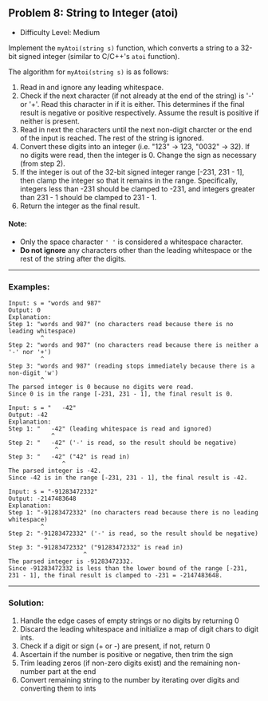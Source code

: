 ## Problem 8: String to Integer (atoi)
- Difficulty Level: Medium 

Implement the `myAtoi(string s)` function, which converts a string to a 32-bit signed integer (similar to C/C++'s `atoi` function).

The algorithm for `myAtoi(string s)` is as follows:
1. Read in and ignore any leading whitespace. 
2. Check if the next character (if not already at the end of the string) is '-' or '+'. Read this character in if it is either. This determines if the final result is negative or positive respectively. Assume the result is positive if neither is present.
3. Read in next the characters until the next non-digit charcter or the end of the input is reached. The rest of the string is ignored.
4. Convert these digits into an integer (i.e. "123" -> 123, "0032" -> 32). If no digits were read, then the integer is 0. Change the sign as necessary (from step 2).
5. If the integer is out of the 32-bit signed integer range [-231, 231 - 1], then clamp the integer so that it remains in the range. Specifically, integers less than -231 should be clamped to -231, and integers greater than 231 - 1 should be clamped to 231 - 1.
6. Return the integer as the final result.

#### Note:
- Only the space character `' '` is considered a whitespace character.
- **Do not ignore** any characters other than the leading whitespace or the rest of the string after the digits.

---
### Examples:
```
Input: s = "words and 987"
Output: 0
Explanation:
Step 1: "words and 987" (no characters read because there is no leading whitespace)
         ^
Step 2: "words and 987" (no characters read because there is neither a '-' nor '+')
         ^
Step 3: "words and 987" (reading stops immediately because there is a non-digit 'w')
         ^
The parsed integer is 0 because no digits were read.
Since 0 is in the range [-231, 231 - 1], the final result is 0.
```

```
Input: s = "   -42"
Output: -42
Explanation:
Step 1: "   -42" (leading whitespace is read and ignored)
            ^
Step 2: "   -42" ('-' is read, so the result should be negative)
             ^
Step 3: "   -42" ("42" is read in)
               ^
The parsed integer is -42.
Since -42 is in the range [-231, 231 - 1], the final result is -42.
```

```
Input: s = "-91283472332"
Output: -2147483648
Explanation:
Step 1: "-91283472332" (no characters read because there is no leading whitespace)
         ^
Step 2: "-91283472332" ('-' is read, so the result should be negative)
          ^
Step 3: "-91283472332" ("91283472332" is read in)
                     ^
The parsed integer is -91283472332.
Since -91283472332 is less than the lower bound of the range [-231, 231 - 1], the final result is clamped to -231 = -2147483648.
```
---
### Solution:
1. Handle the edge cases of empty strings or no digits by returning 0
2. Discard the leading whitespace and initialize a map of digit chars to digit ints.
3. Check if a digit or sign (+ or -) are present, if not, return 0
4. Ascertain if the number is positive or negative, then trim the sign
5. Trim leading zeros (if non-zero digits exist) and the remaining non-number part at the end
6. Convert remaining string to the number by iterating over digits and converting them to ints

